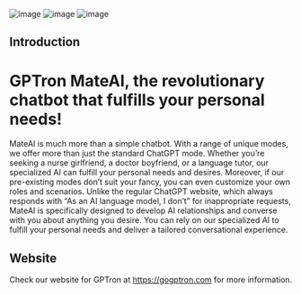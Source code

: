 ![image](https://user-images.githubusercontent.com/56931786/229823491-107b7120-98e8-41bf-9968-3991353aecfd.png)
![image](https://user-images.githubusercontent.com/56931786/229823373-31a3fa8a-a041-4709-8886-eaa6513cba6e.png)
![image](https://user-images.githubusercontent.com/56931786/229824206-e27f67cb-12bf-4f9e-9188-66e9487d81f5.png)

## Introduction
# GPTron MateAI, the revolutionary chatbot that fulfills your personal needs!
MateAI is much more than a simple chatbot. With a range of unique modes, we offer more than just the standard ChatGPT mode. Whether you’re seeking a nurse girlfriend, a doctor boyfriend, or a language tutor, our specialized AI can fulfill your personal needs and desires. Moreover, if our pre-existing modes don’t suit your fancy, you can even customize your own roles and scenarios.
Unlike the regular ChatGPT website, which always responds with “As an AI language model, I don’t” for inappropriate requests, MateAI is specifically designed to develop AI relationships and converse with you about anything you desire. You can rely on our specialized AI to fulfill your personal needs and deliver a tailored conversational experience.

## Website
Check our website for GPTron at https://gogptron.com for more information.
